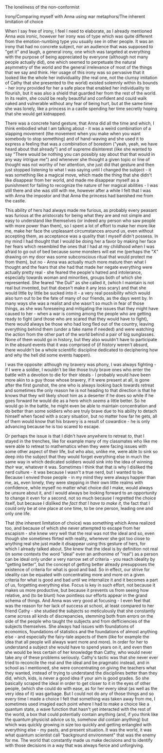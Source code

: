 The loneliness of the non-conformist

Irony/Comparing myself with Anna using war metaphors/The inherent limitation of choice

When I say free of irony, I feel I need to elaborate, as I already mentioned Anna *was* ironic, however her irony was of type which was quite different from the emotion-numbing type you usually see in other people. It was an irony that had no concrete subject, nor an audience that was supposed to "get it" and laugh, a general irony, one which was targeted at everything with the purpose of being appreciated by everyone (although not many people actually did), one which seemed to perpetuate the natural asymmetry of the world and the general irrelevance of most of the things that we say and think. Her usage of this irony was so pervasive that it looked like the whole her individuality (the real one, not the clumsy imitation of Cathy that she presented to the world) existed solemnly within its bounds - her irony provided for her a safe place that enabled her individuality to flourish, but it was also a shield that guarded her from the rest of the world. In its realm, she could be really beautiful and confident and could walk naked and vulnerable without any fear of being hurt, but at the same time she was lonely, like a princess in a castle spending her time secretly hoping that she would get kidnapped.

There was a concrete hand gesture, that Anna did all the time and which, I think embodied what I am talking about - it was a weird combination of a slapping movement (the movement when you make when you want somebody to stop something) and of hand-waving and she used it to express a feeling that was a combination of boredom ("yeah, yeah, we have heard about that already") and of supreme disinterest (like she wanted to say "There would be nothing you can possibly say about that that would in any way intrigue me") and whenever she thought a given topic or line of thought was not worthy of her attention, she just did that gesture and then just stopped listening to what I was saying until I changed the subject - it was something like a magical move, which made the thing that she didn't like disappear from her world, and made me disappear myself as a punishment for failing to recognize the nature of her magical abilities - I was still there and she was still with me, however after a while I felt that I was with Anna the impostor and that Anna the princess had banished me from the castle.

This ability of hers had always made me furious, as probably every peasant was furious at the aristocrats for being what they are and not simple and easy to understand like themselves (or indeed any person who saw people with more power than them), so I spent a lot of effort to make her more like me, make her face the unpleasant circumstances around us, even without accepting them, as acceptance was a quality that I myself didn't possess. In my mind I had thought that I would be doing her a favor by making her face her fears which resembled the ones that I had at my childhood when I was afraid to go out of bed because some monsters will eat me (perhaps the "X" drawing on my door was some subconscious ritual that would protect me from them), but no - Anna was actually much more mature then what I thought and the fears that she had that made her negate everything were actually pretty real - she feared the people's hatred and intolerance, especially towards woman and minorities, groups both of which she represented. She feared "the Dull" as she called it, (which I maintain is not real but invented, but that doesn't make it any less scary) and that she would little by little be sucked into it - a very real possibility which would also turn out to be the fate of many of our friends, as the days went by. In many ways she was a realist and she wasn't so much in fear of those things, as she was foreseeing and mitigating the issues that they might have caused to her - when a war is coming among the people who are getting ready to fight (and those who are scared that they would have to fight), there would always be those who had long fled out of the country, leaving everything behind them (under a fake name if needed) and were watching the action from the other part of the world behind a pair of big sunglasses. None of them would go in history, but they also wouldn't have to participate in the absurd events that it was comprised of (if history weren't absurd, there wouldn't be a whole scientific discipline dedicated to deciphering how and why the hell did some events happen). 

I was the opposite: although my bravery was phony, I was always fighting - if I were a soldier, I wouldn't be like those truly brave ones who enter the battle with a devotion to die for their ideals - I probably would have been more akin to a guy those whose bravery, if it were present at all, is gone after the first gunshot, the one who is always looking back towards retreat and sometimes the only reason he is not heading to that direction is that he knows that they will likely shoot him as a deserter if he does so while if he goes forward he would die as a hero which *seems* a little better. So he would go in the battle, he might even be able to maintain concentration and do better than some soldiers who are truly brave due to his ability to detach himself when faced with a scary situation, but no matter how far he gets, all of them would know that his bravery is a result of cowardice - he is only advancing because he is too scared to escape.

Or perhaps the issue is that I didn't have anywhere to retreat *to*, that I stayed in the trenches, like for example many of my classmates who like me were able to retreat to mathematics when they were facing issues with some other aspect of their life, but who also, unlike me, were able to sink so deep into the subject that they would forget everything else in much the same way in which dedicated soldiers would sink into the idea of winning *their* war, whatever it was. Sometimes I think that that is why I disliked the nerd culture - it was because I wasn't a true nerd, but I wanted to be. Because I envied those people - in my mind they were always happier than me, as, even lonely, they were stepping in their own little realms with confidence, while myself no matter what choice did I make, would always be unsure about it, and I would always be looking forward to an opportunity to change it even for a second, not so much because I regretted the choice itself, but because I disliked *the fact that I have to make it*, the fact that I could only be at one place at one time, to be one person, leading one and only one life.

That (the inherent limitation of choice) was something which Anna realized too, and because of which she never attempted to escape from her escapism - she knew very well that the real was not the ideal and so, even though she sometimes flirted with reality, whenever she got too close to anything real she just made it disappear using this gesture of hers, for which I already talked about. She knew that the ideal is by definition not real (in some contexts the word "ideal" even an anthonime of "real") as a person can be ideal only under a very narrow set of criteria - you reach ideality by "getting better", but the concept of getting better already presupposes the existence of criteria for what is good and bad. So in effect, our strive for ideality can be equated with concentrating more and more on a given criteria for what is good and bad until we internalize it and it becomes a part of us, forgetting everything else. Focus is key in such effort, not because it makes us more productive, but because it prevents us from seeing how relative, and (to be blunt) how pointless our efforts appear in the grand schema of things. And Anna was very good at focusing - I even feel that was the reason for her lack of success at school, at least compared to her friend Cathy - she studied the subjects so meticulously that she constantly came across all kinds of discrepancies, stemming both from errors on the side of the people who taught the subjects and from defficiencies of the subjects themselves. She always had issues with foundations of economics, foundations of statistics and the foundations of almost anything else - and especially the fairy-tale aspects of them (like for example the idea that all people will always want more and more). In order for her to understand a subject she would have to spend years on it, and even then she would be less certain of her knowledge than Cathy, who would never take any of these problems seriously. Cathy's tactic was that she never ever tried to reconcile the real and the ideal and be pragmatic instead, and in school as I mentioned, she were concentrating on giving the teachers what they wanted, instead of trying to understand the disciplines better than they did, which, kids, is never a good idea if your aim is good grades. So she basically scraped the ideal in order to get closer to it in the eyes of other people, (which she could do with ease, as for her every ideal (as well as the very idea of it) was garbage. But I could not do any of those things and so every time I made a choice I felt that something was taken away from me, I sometimes used imagied each point where I had to make a choice like a quantum state, a wave function that hasn't yet interacted with the rest of the world, a box that could potentially contain anything (and, if you think like the quantum physicist advice us to, somehow *did* contain anything) but which was quickly growing in size too quickly and getting entangled with everything else - my pasts, and present situation. It was the world, it was what quantum scientist call "background environment" that was the enemy for me. The world that constantly made us make decisions and to identify with those decisions in a way that was always fierce and unforgiving. 

